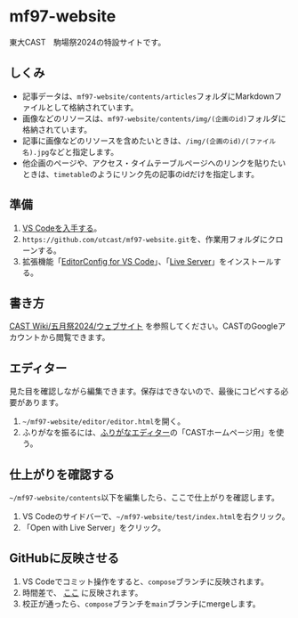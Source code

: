# mf97-website
東大CAST　駒場祭2024の特設サイトです。

## しくみ
- 記事データは、`mf97-website/contents/articles`フォルダにMarkdownファイルとして格納されています。
- 画像などのリソースは、`mf97-website/contents/img/(企画のid)`フォルダに格納されています。
- 記事に画像などのリソースを含めたいときは、`/img/(企画のid)/(ファイル名).jpg`などと指定します。
- 他企画のページや、アクセス・タイムテーブルページへのリンクを貼りたいときは、`timetable`のようにリンク先の記事のidだけを指定します。

## 準備
1. [VS Codeを入手する](https://code.visualstudio.com/)。
2. `https://github.com/utcast/mf97-website.git`を、作業用フォルダにクローンする。
3. 拡張機能「[EditorConfig for VS Code](https://marketplace.visualstudio.com/items?itemName=EditorConfig.EditorConfig)」、「[Live Server](https://marketplace.visualstudio.com/items?itemName=ritwickdey.LiveServer)」をインストールする。

## 書き方
[CAST Wiki/五月祭2024/ウェブサイト](https://wiki.utcast-mate.com/index.php?title=%E4%BA%94%E6%9C%88%E7%A5%AD2024/%E3%82%A6%E3%82%A7%E3%83%96%E3%82%B5%E3%82%A4%E3%83%88)
を参照してください。CASTのGoogleアカウントから閲覧できます。

## エディター
見た目を確認しながら編集できます。保存はできないので、最後にコピペする必要があります。
1. `~/mf97-website/editor/editor.html`を開く。
2. ふりがなを振るには、[ふりがなエディター](https://bull-frog.github.io/ruby-editor/)の「CASTホームページ用」を使う。

## 仕上がりを確認する
`~/mf97-website/contents`以下を編集したら、ここで仕上がりを確認します。
1. VS Codeのサイドバーで、`~/mf97-website/test/index.html`を右クリック。
2. 「Open with Live Server」をクリック。

## GitHubに反映させる
1. VS Codeでコミット操作をすると、`compose`ブランチに反映されます。
2. 時間差で、 [ここ](https://utcast.github.io/mf97-website/test/) に反映されます。
3. 校正が通ったら、`compose`ブランチを`main`ブランチにmergeします。

